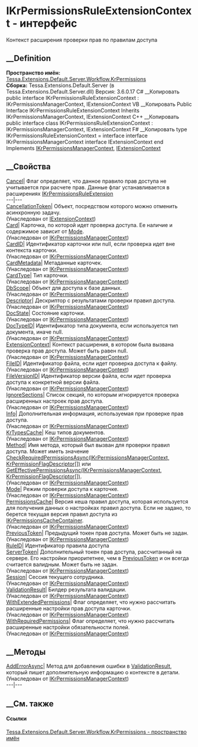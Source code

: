 # IKrPermissionsRuleExtensionContext - интерфейс
Контекст расширения проверки прав по правилам доступа
## __Definition
 **Пространство имён:**
[Tessa.Extensions.Default.Server.Workflow.KrPermissions](N_Tessa_Extensions_Default_Server_Workflow_KrPermissions.htm)  
 **Сборка:** Tessa.Extensions.Default.Server (в
Tessa.Extensions.Default.Server.dll) Версия: 3.6.0.17
C# __Копировать
     public interface IKrPermissionsRuleExtensionContext : IKrPermissionsManagerContext, 
    	IExtensionContext
VB __Копировать
     Public Interface IKrPermissionsRuleExtensionContext
    	Inherits IKrPermissionsManagerContext, IExtensionContext
C++ __Копировать
     public interface class IKrPermissionsRuleExtensionContext : IKrPermissionsManagerContext, 
    	IExtensionContext
F# __Копировать
     type IKrPermissionsRuleExtensionContext = 
        interface
            interface IKrPermissionsManagerContext
            interface IExtensionContext
        end
Implements
    [IKrPermissionsManagerContext](T_Tessa_Extensions_Default_Server_Workflow_KrPermissions_IKrPermissionsManagerContext.htm), [IExtensionContext](T_Tessa_Extensions_IExtensionContext.htm)
##  __Свойства
[Cancel](P_Tessa_Extensions_Default_Server_Workflow_KrPermissions_IKrPermissionsRuleExtensionContext_Cancel.htm)|
Флаг определяет, что данное правило прав доступа не учитывается при расчете
прав. Данные флаг устанавливается в расширениях
[IKrPermissionsRuleExtension](T_Tessa_Extensions_Default_Server_Workflow_KrPermissions_IKrPermissionsRuleExtension.htm)  
---|---  
[CancellationToken](P_Tessa_Extensions_IExtensionContext_CancellationToken.htm)|
Объект, посредством которого можно отменить асинхронную задачу.  
(Унаследован от [IExtensionContext](T_Tessa_Extensions_IExtensionContext.htm))  
[Card](P_Tessa_Extensions_Default_Server_Workflow_KrPermissions_IKrPermissionsManagerContext_Card.htm)|
Карточка, по которой идет проверка доступа. Ее наличие и содержимое зависит от
[Mode](P_Tessa_Extensions_Default_Server_Workflow_KrPermissions_IKrPermissionsManagerContext_Mode.htm).  
(Унаследован от
[IKrPermissionsManagerContext](T_Tessa_Extensions_Default_Server_Workflow_KrPermissions_IKrPermissionsManagerContext.htm))  
[CardID](P_Tessa_Extensions_Default_Server_Workflow_KrPermissions_IKrPermissionsManagerContext_CardID.htm)|
Идентификатор карточки или null, если проверка идет вне контекста карточки.  
(Унаследован от
[IKrPermissionsManagerContext](T_Tessa_Extensions_Default_Server_Workflow_KrPermissions_IKrPermissionsManagerContext.htm))  
[CardMetadata](P_Tessa_Extensions_Default_Server_Workflow_KrPermissions_IKrPermissionsManagerContext_CardMetadata.htm)|
Метаданные карточек.  
(Унаследован от
[IKrPermissionsManagerContext](T_Tessa_Extensions_Default_Server_Workflow_KrPermissions_IKrPermissionsManagerContext.htm))  
[CardType](P_Tessa_Extensions_Default_Server_Workflow_KrPermissions_IKrPermissionsManagerContext_CardType.htm)|
Тип карточки.  
(Унаследован от
[IKrPermissionsManagerContext](T_Tessa_Extensions_Default_Server_Workflow_KrPermissions_IKrPermissionsManagerContext.htm))  
[DbScope](P_Tessa_Extensions_Default_Server_Workflow_KrPermissions_IKrPermissionsManagerContext_DbScope.htm)|
Объект для доступа к базе данных.  
(Унаследован от
[IKrPermissionsManagerContext](T_Tessa_Extensions_Default_Server_Workflow_KrPermissions_IKrPermissionsManagerContext.htm))  
[Descriptor](P_Tessa_Extensions_Default_Server_Workflow_KrPermissions_IKrPermissionsManagerContext_Descriptor.htm)|
Дескриптор с результатами проверки правил доступа.  
(Унаследован от
[IKrPermissionsManagerContext](T_Tessa_Extensions_Default_Server_Workflow_KrPermissions_IKrPermissionsManagerContext.htm))  
[DocState](P_Tessa_Extensions_Default_Server_Workflow_KrPermissions_IKrPermissionsManagerContext_DocState.htm)|
Состояние карточки.  
(Унаследован от
[IKrPermissionsManagerContext](T_Tessa_Extensions_Default_Server_Workflow_KrPermissions_IKrPermissionsManagerContext.htm))  
[DocTypeID](P_Tessa_Extensions_Default_Server_Workflow_KrPermissions_IKrPermissionsManagerContext_DocTypeID.htm)|
Идентификатор типа документа, если используется тип документа, иначе null.  
(Унаследован от
[IKrPermissionsManagerContext](T_Tessa_Extensions_Default_Server_Workflow_KrPermissions_IKrPermissionsManagerContext.htm))  
[ExtensionContext](P_Tessa_Extensions_Default_Server_Workflow_KrPermissions_IKrPermissionsManagerContext_ExtensionContext.htm)|
Контекст расширения, в котором была вызвана проверка прав доступа. Может быть
равен null.  
(Унаследован от
[IKrPermissionsManagerContext](T_Tessa_Extensions_Default_Server_Workflow_KrPermissions_IKrPermissionsManagerContext.htm))  
[FileID](P_Tessa_Extensions_Default_Server_Workflow_KrPermissions_IKrPermissionsManagerContext_FileID.htm)|
Идентификатор файла, если идет проверка доступа к файлу.  
(Унаследован от
[IKrPermissionsManagerContext](T_Tessa_Extensions_Default_Server_Workflow_KrPermissions_IKrPermissionsManagerContext.htm))  
[FileVersionID](P_Tessa_Extensions_Default_Server_Workflow_KrPermissions_IKrPermissionsManagerContext_FileVersionID.htm)|
Идентификатор версии файла, если идет проверка доступа к конкретной версии
файла.  
(Унаследован от
[IKrPermissionsManagerContext](T_Tessa_Extensions_Default_Server_Workflow_KrPermissions_IKrPermissionsManagerContext.htm))  
[IgnoreSections](P_Tessa_Extensions_Default_Server_Workflow_KrPermissions_IKrPermissionsManagerContext_IgnoreSections.htm)|
Список секций, по которым игнорируется проверка расширенных настроек прав
доступа.  
(Унаследован от
[IKrPermissionsManagerContext](T_Tessa_Extensions_Default_Server_Workflow_KrPermissions_IKrPermissionsManagerContext.htm))  
[Info](P_Tessa_Extensions_Default_Server_Workflow_KrPermissions_IKrPermissionsManagerContext_Info.htm)|
Дополнительная информация, используемая при проверке прав доступа.  
(Унаследован от
[IKrPermissionsManagerContext](T_Tessa_Extensions_Default_Server_Workflow_KrPermissions_IKrPermissionsManagerContext.htm))  
[KrTypesCache](P_Tessa_Extensions_Default_Server_Workflow_KrPermissions_IKrPermissionsManagerContext_KrTypesCache.htm)|
Кеш типов документов.  
(Унаследован от
[IKrPermissionsManagerContext](T_Tessa_Extensions_Default_Server_Workflow_KrPermissions_IKrPermissionsManagerContext.htm))  
[Method](P_Tessa_Extensions_Default_Server_Workflow_KrPermissions_IKrPermissionsManagerContext_Method.htm)|
Имя метода, который был вызван для проверки правил доступа. Может иметь
значение [CheckRequiredPermissionsAsync(IKrPermissionsManagerContext,
KrPermissionFlagDescriptor[])](M_Tessa_Extensions_Default_Server_Workflow_KrPermissions_IKrPermissionsManager_CheckRequiredPermissionsAsync.htm)
или [GetEffectivePermissionsAsync(IKrPermissionsManagerContext,
KrPermissionFlagDescriptor[])](M_Tessa_Extensions_Default_Server_Workflow_KrPermissions_IKrPermissionsManager_GetEffectivePermissionsAsync.htm).  
(Унаследован от
[IKrPermissionsManagerContext](T_Tessa_Extensions_Default_Server_Workflow_KrPermissions_IKrPermissionsManagerContext.htm))  
[Mode](P_Tessa_Extensions_Default_Server_Workflow_KrPermissions_IKrPermissionsManagerContext_Mode.htm)|
Режим проверки доступа к карточке.  
(Унаследован от
[IKrPermissionsManagerContext](T_Tessa_Extensions_Default_Server_Workflow_KrPermissions_IKrPermissionsManagerContext.htm))  
[PermissionsCache](P_Tessa_Extensions_Default_Server_Workflow_KrPermissions_IKrPermissionsManagerContext_PermissionsCache.htm)|
Версия кеша правил доступа, которая используется для получения данных о
настройках правил доступа. Если не задано, то берется текущая версия правил
доступа из
[IKrPermissionsCacheContainer](T_Tessa_Extensions_Default_Server_Workflow_KrPermissions_IKrPermissionsCacheContainer.htm).  
(Унаследован от
[IKrPermissionsManagerContext](T_Tessa_Extensions_Default_Server_Workflow_KrPermissions_IKrPermissionsManagerContext.htm))  
[PreviousToken](P_Tessa_Extensions_Default_Server_Workflow_KrPermissions_IKrPermissionsManagerContext_PreviousToken.htm)|
Предыдущий токен прав доступа. Может быть не задан.  
(Унаследован от
[IKrPermissionsManagerContext](T_Tessa_Extensions_Default_Server_Workflow_KrPermissions_IKrPermissionsManagerContext.htm))  
[RuleID](P_Tessa_Extensions_Default_Server_Workflow_KrPermissions_IKrPermissionsRuleExtensionContext_RuleID.htm)|
Идентификатор правила доступа  
[ServerToken](P_Tessa_Extensions_Default_Server_Workflow_KrPermissions_IKrPermissionsManagerContext_ServerToken.htm)|
Дополнительный токен прав доступа, рассчитанный на сервере. Его настройки
приоритетнее, чем в
[PreviousToken](P_Tessa_Extensions_Default_Server_Workflow_KrPermissions_IKrPermissionsManagerContext_PreviousToken.htm)
и он всегда считается валидным. Может быть не задан.  
(Унаследован от
[IKrPermissionsManagerContext](T_Tessa_Extensions_Default_Server_Workflow_KrPermissions_IKrPermissionsManagerContext.htm))  
[Session](P_Tessa_Extensions_Default_Server_Workflow_KrPermissions_IKrPermissionsManagerContext_Session.htm)|
Сессия текущего сотрудника.  
(Унаследован от
[IKrPermissionsManagerContext](T_Tessa_Extensions_Default_Server_Workflow_KrPermissions_IKrPermissionsManagerContext.htm))  
[ValidationResult](P_Tessa_Extensions_Default_Server_Workflow_KrPermissions_IKrPermissionsManagerContext_ValidationResult.htm)|
Билдер результата валидации.  
(Унаследован от
[IKrPermissionsManagerContext](T_Tessa_Extensions_Default_Server_Workflow_KrPermissions_IKrPermissionsManagerContext.htm))  
[WithExtendedPermissions](P_Tessa_Extensions_Default_Server_Workflow_KrPermissions_IKrPermissionsManagerContext_WithExtendedPermissions.htm)|
Флаг определяет, что нужно рассчитать расширенные настройки прав доступа
карточки.  
(Унаследован от
[IKrPermissionsManagerContext](T_Tessa_Extensions_Default_Server_Workflow_KrPermissions_IKrPermissionsManagerContext.htm))  
[WithRequiredPermissions](P_Tessa_Extensions_Default_Server_Workflow_KrPermissions_IKrPermissionsManagerContext_WithRequiredPermissions.htm)|
Флаг определяет, что нужно рассчитать расширенные настройки обязательности
полей.  
(Унаследован от
[IKrPermissionsManagerContext](T_Tessa_Extensions_Default_Server_Workflow_KrPermissions_IKrPermissionsManagerContext.htm))  
##  __Методы
[AddErrorAsync](M_Tessa_Extensions_Default_Server_Workflow_KrPermissions_IKrPermissionsManagerContext_AddErrorAsync.htm)|
Метод для добавления ошибки в
[ValidationResult](P_Tessa_Extensions_Default_Server_Workflow_KrPermissions_IKrPermissionsManagerContext_ValidationResult.htm),
который пишет дополнительную информацию о контексте в детали.  
(Унаследован от
[IKrPermissionsManagerContext](T_Tessa_Extensions_Default_Server_Workflow_KrPermissions_IKrPermissionsManagerContext.htm))  
---|---  
##  __См. также
#### Ссылки
[Tessa.Extensions.Default.Server.Workflow.KrPermissions - пространство
имён](N_Tessa_Extensions_Default_Server_Workflow_KrPermissions.htm)
